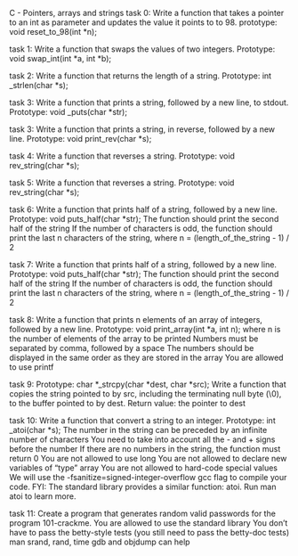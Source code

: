  C - Pointers, arrays and strings
task 0: Write a function that takes a pointer to an int as parameter and updates the value it points to to 98.
prototype: void reset_to_98(int *n);

task 1: Write a function that swaps the values of two integers.
Prototype: void swap_int(int *a, int *b);

task 2: Write a function that returns the length of a string.
Prototype: int _strlen(char *s);

task 3: Write a function that prints a string, followed by a new line, to stdout.
Prototype: void _puts(char *str);

task 3: Write a function that prints a string, in reverse, followed by a new line.
Prototype: void print_rev(char *s);

task 4: Write a function that reverses a string.
Prototype: void rev_string(char *s);

task 5: Write a function that reverses a string.
Prototype: void rev_string(char *s);

task 6: Write a function that prints half of a string, followed by a new line.
Prototype: void puts_half(char *str);
The function should print the second half of the string
If the number of characters is odd, the function should print the last n characters of the string, where n = (length_of_the_string - 1) / 2

task 7: Write a function that prints half of a string, followed by a new line.
Prototype: void puts_half(char *str);
The function should print the second half of the string
If the number of characters is odd, the function should print the last n characters of the string, where n = (length_of_the_string - 1) / 2

task 8: Write a function that prints n elements of an array of integers, followed by a new line.
Prototype: void print_array(int *a, int n);
where n is the number of elements of the array to be printed
Numbers must be separated by comma, followed by a space
The numbers should be displayed in the same order as they are stored in the array
You are allowed to use printf

task 9: Prototype: char *_strcpy(char *dest, char *src);
Write a function that copies the string pointed to by src, including the terminating null byte (\0), to the buffer pointed to by dest.
Return value: the pointer to dest

task 10: Write a function that convert a string to an integer.
Prototype: int _atoi(char *s);
The number in the string can be preceded by an infinite number of characters
You need to take into account all the - and + signs before the number
If there are no numbers in the string, the function must return 0
You are not allowed to use long
You are not allowed to declare new variables of “type” array
You are not allowed to hard-code special values
We will use the -fsanitize=signed-integer-overflow gcc flag to compile your code.
FYI: The standard library provides a similar function: atoi. Run man atoi to learn more.

task 11: Create a program that generates random valid passwords for the program 101-crackme.
You are allowed to use the standard library
You don’t have to pass the betty-style tests (you still need to pass the betty-doc tests)
man srand, rand, time
gdb and objdump can help

